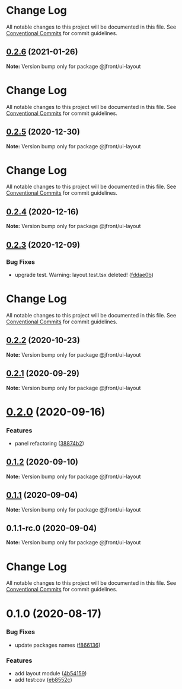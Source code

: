 # Change Log

All notable changes to this project will be documented in this file. See
[Conventional Commits](https://conventionalcommits.org) for commit guidelines.

## [0.2.6](https://github.com/Jepria/jfront-ui/compare/@jfront/ui-layout@0.2.5...@jfront/ui-layout@0.2.6) (2021-01-26)

**Note:** Version bump only for package @jfront/ui-layout

# Change Log

All notable changes to this project will be documented in this file. See
[Conventional Commits](https://conventionalcommits.org) for commit guidelines.

## [0.2.5](https://github.com/Jepria/jfront-ui/compare/@jfront/ui-layout@0.2.4...@jfront/ui-layout@0.2.5) (2020-12-30)

**Note:** Version bump only for package @jfront/ui-layout

# Change Log

All notable changes to this project will be documented in this file. See
[Conventional Commits](https://conventionalcommits.org) for commit guidelines.

## [0.2.4](https://github.com/Jepria/jfront-ui/compare/@jfront/ui-layout@0.2.3...@jfront/ui-layout@0.2.4) (2020-12-16)

**Note:** Version bump only for package @jfront/ui-layout

## [0.2.3](https://github.com/Jepria/jfront-ui/compare/@jfront/ui-layout@0.2.2...@jfront/ui-layout@0.2.3) (2020-12-09)

### Bug Fixes

- upgrade test. Warning: layout.test.tsx deleted!
  ([fddae0b](https://github.com/Jepria/jfront-ui/commit/fddae0b2f96413b0533e905efcefc1d08392a495))

# Change Log

All notable changes to this project will be documented in this file. See
[Conventional Commits](https://conventionalcommits.org) for commit guidelines.

## [0.2.2](https://github.com/Jepria/jfront-ui/compare/@jfront/ui-layout@0.2.1...@jfront/ui-layout@0.2.2) (2020-10-23)

**Note:** Version bump only for package @jfront/ui-layout

## [0.2.1](https://github.com/Jepria/jfront-ui/compare/@jfront/ui-layout@0.2.0...@jfront/ui-layout@0.2.1) (2020-09-29)

**Note:** Version bump only for package @jfront/ui-layout

# [0.2.0](https://github.com/Jepria/jfront-ui/compare/@jfront/ui-layout@0.1.2...@jfront/ui-layout@0.2.0) (2020-09-16)

### Features

- panel refactoring
  ([38874b2](https://github.com/Jepria/jfront-ui/commit/38874b2c05a045ea2734e2479fbf9267b6c0383f))

## [0.1.2](https://github.com/Jepria/jfront-ui/compare/@jfront/ui-layout@0.1.1...@jfront/ui-layout@0.1.2) (2020-09-10)

**Note:** Version bump only for package @jfront/ui-layout

## [0.1.1](https://github.com/Jepria/jfront-ui/compare/@jfront/ui-layout@0.1.0...@jfront/ui-layout@0.1.1) (2020-09-04)

**Note:** Version bump only for package @jfront/ui-layout

## 0.1.1-rc.0 (2020-09-04)

**Note:** Version bump only for package @jfront/ui-layout

# Change Log

All notable changes to this project will be documented in this file. See
[Conventional Commits](https://conventionalcommits.org) for commit guidelines.

# 0.1.0 (2020-08-17)

### Bug Fixes

- update packages names
  ([f866136](https://github.com/Jepria/jfront-components/commit/f866136a1ac3388a010816fe9cfffa75c91818b7))

### Features

- add layout module
  ([4b54159](https://github.com/Jepria/jfront-components/commit/4b54159df7021fbde8e99b519d7082fce387f0ea))
- add test:cov
  ([eb8552c](https://github.com/Jepria/jfront-components/commit/eb8552cda1ad5056ae62d665b31cf8ff6f0b760f))
